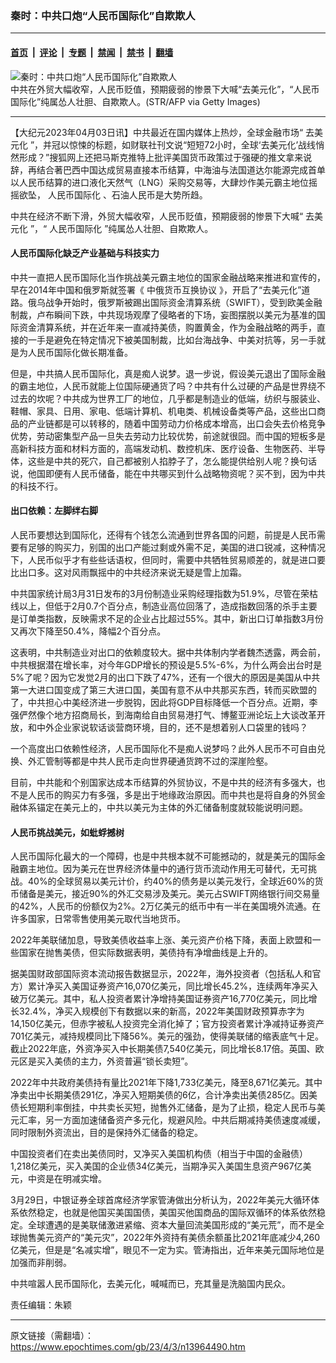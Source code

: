 ### 秦时：中共口炮“人民币国际化”自欺欺人

---

#### [首页](../../../..?n13964490) &nbsp;|&nbsp; [评论](../../../../../epoch-comment?n13964490) &nbsp;|&nbsp; [专题](../../../../../epoch-special?n13964490) &nbsp;|&nbsp; [禁闻](../../../../../epoch-news?n13964490) &nbsp;|&nbsp; [禁书](../../../../../books?n13964490) &nbsp;|&nbsp; [翻墙](https://github.com/gfw-breaker/nogfw/blob/master/README.md?n13964490)


<div><img alt="秦时：中共口炮“人民币国际化”自欺欺人" class="attachment-djy_600_400 size-djy_600_400 wp-post-image" src="https://i.epochtimes.com/assets/uploads/2023/04/id13964493-1612170149301758-.jpeg"/>
<div class="caption">
 中共在外贸大幅收窄，人民币贬值，预期疲弱的惨景下大喊“去美元化”，“人民币国际化”纯属怂人壮胆、自欺欺人。(STR/AFP via Getty Images)
</div></div><hr/><div class="post_content" id="artbody" itemprop="articleBody">
 <!-- article content begin -->
 <p>
  【大纪元2023年04月03日讯】中共最近在国内媒体上热炒，全球金融市场“
  <ok href="https://www.epochtimes.com/gb/tag/%E5%8E%BB%E7%BE%8E%E5%85%83%E5%8C%96.html">
   去美元化
  </ok>
  ”，并冠以惊悚的标题，如财联社刊文说“短短72小时，全球‘去美元化’战线悄然形成？”搜狐网上还把马斯克推特上批评美国货币政策过于强硬的推文拿来说辞，再结合著巴西中国达成贸易直接本币结算，中海油与法国道达尔能源完成首单以人民币结算的进口液化天然气（LNG）采购交易等，大肆炒作美元霸主地位摇摇欲坠，
  <ok href="https://www.epochtimes.com/gb/tag/%E4%BA%BA%E6%B0%91%E5%B8%81%E5%9B%BD%E9%99%85%E5%8C%96.html">
   人民币国际化
  </ok>
  、石油人民币是大势所趋。
 </p>
 <p>
  中共在经济不断下滑，外贸大幅收窄，人民币贬值，预期疲弱的惨景下大喊“
  <ok href="https://www.epochtimes.com/gb/tag/%E5%8E%BB%E7%BE%8E%E5%85%83%E5%8C%96.html">
   去美元化
  </ok>
  ”，“
  <ok href="https://www.epochtimes.com/gb/tag/%E4%BA%BA%E6%B0%91%E5%B8%81%E5%9B%BD%E9%99%85%E5%8C%96.html">
   人民币国际化
  </ok>
  ”纯属怂人壮胆、自欺欺人。
 </p>
 <h4>
  人民币国际化缺乏产业基础与科技实力
 </h4>
 <p>
  中共一直把人民币国际化当作挑战美元霸主地位的国家金融战略来推进和宣传的，早在2014年中国和俄罗斯就签署《
  <ok href="https://www.epochtimes.com/gb/tag/%E4%B8%AD%E4%BF%84%E8%B4%A7%E5%B8%81%E4%BA%92%E6%8D%A2%E5%8D%8F%E8%AE%AE.html">
   中俄货币互换协议
  </ok>
  》，开启了“去美元化”道路。俄乌战争开始时，俄罗斯被踢出国际资金清算系统（SWIFT），受到欧美金融制裁，卢布瞬间下跌，中共现场观摩了侵略者的下场，妄图摆脱以美元为基准的国际资金清算系统，并在近年来一直减持美债，购置黄金，作为金融战略的两手，直接的一手是避免在特定情况下被美国制裁，比如台海战争、中美对抗等，另一手就是为人民币国际化做长期准备。
 </p>
 <p>
  但是，中共搞人民币国际化，真是痴人说梦。退一步说，假设美元退出了国际金融的霸主地位，人民币就能上位国际硬通货了吗？中共有什么过硬的产品是世界绕不过去的坎呢？中共成为世界工厂的地位，几乎都是制造业的低端，纺织与服装业、鞋帽、家具、日用、家电、低端计算机、机电类、机械设备类等产品，这些出口商品的产业链都是可以转移的，随着中国劳动力价格成本增高，出口会失去价格竞争优势，劳动密集型产品一旦失去劳动力比较优势，前途就很囧。而中国的短板多是高新科技方面和材料方面的，高端发动机、数控机床、医疗设备、生物医药、半导体，这些是中共的死穴，自己都被别人掐脖子了，怎么能提供给别人呢？换句话说，他国即便有人民币储备，能在中共哪买到什么战略物资呢？买不到，因为中共的科技不行。
 </p>
 <h4>
  出口依赖：左脚绊右脚
 </h4>
 <p>
  人民币要想达到国际化，还得有个钱怎么流通到世界各国的问题，前提是人民币需要有足够的购买力，别国的出口产能过剩或外需不足，美国的进口锐减，这种情况下，人民币似乎才有些些话语权，但同时，需要中共牺牲贸易顺差的，就是进口要比出口多。这对风雨飘摇中的中共经济来说无疑是雪上加霜。
 </p>
 <p>
  中共国家统计局3月31日发布的3月份制造业采购经理指数为51.9%，尽管在荣枯线以上，但低于2月0.7个百分点，制造业高位回落了，造成指数回落的杀手主要是订单类指数，反映需求不足的企业占比超过55%。其中，新出口订单指数3月份又再次下降至50.4%，降幅2个百分点。
 </p>
 <p>
  这表明，中共制造业对出口的依赖度较大。据中共体制内学者魏杰透露，两会前，中共根据潜在增长率，对今年GDP增长的预设是5.5%-6%，为什么两会出台时是5%了呢？因为它发觉2月的出口下跌了47%，还有一个很大的原因是美国从中共第一大进口国变成了第三大进口国，美国有意不从中共那买东西，转而买欧盟的了，中共担心中美经济进一步脱钩，因此将GDP目标降低一个百分点。近期，李强俨然像个地方招商局长，到海南给自由贸易港打气、博鳌亚洲论坛上大谈改革开放，和中外企业家说软话谈营商环境，目的，还不是想着别人口袋里的钱吗？
 </p>
 <p>
  一个高度出口依赖性经济，人民币国际化不是痴人说梦吗？此外人民币不可自由兑换、外汇管制等都是中共人民币走向世界硬通货跨不过的深崖险壑。
 </p>
 <p>
  目前，中共能和个别国家达成本币结算的外贸协议，不是中共的经济有多强大，也不是人民币的购买力有多强，多是出于地缘政治原因。而中共也是将自身的外贸金融体系锚定在美元上的，中共以美元为主体的外汇储备制度就较能说明问题。
 </p>
 <h4>
  人民币挑战美元，如蚍蜉撼树
 </h4>
 <p>
  人民币国际化最大的一个障碍，也是中共根本就不可能撼动的，就是美元的国际金融霸主地位。因为美元在世界经济体量中的通行货币流动作用无可替代，无可挑战。40%的全球贸易以美元计价，约40%的债务是以美元发行，全球近60%的货币储备是美元，接近90%的外汇交易涉及美元。美元占SWIFT网络银行间交易量的42%，人民币的份额仅为2%。2万亿美元的纸币中有一半在美国境外流通。在许多国家，日常零售使用美元取代当地货币。
 </p>
 <p>
  2022年美联储加息，导致美债收益率上涨、美元资产价格下降，表面上欧盟和一些国家在抛售美债，但实际数据表明，美债持有净增曲线是上升的。
 </p>
 <p>
  据美国财政部国际资本流动报告数据显示，2022年，海外投资者（包括私人和官方）累计净买入美国证券资产16,070亿美元，同比增长45.2%，连续两年净买入破万亿美元。其中，私人投资者累计净增持美国证券资产16,770亿美元，同比增长32.4%，净买入规模创下有数据以来的新高，2022年美国财政预算赤字为14,150亿美元，但赤字被私人投资完全消化掉了；官方投资者累计净减持证券资产701亿美元，减持规模同比下降56%。美元的强劲，使得美联储的缩表底气十足。截止2022年底，外资净买入中长期美债7,540亿美元，同比增长8.17倍。英国、欧元区是买入美债的主力，外资普遍“锁长卖短”。
 </p>
 <p>
  2022年中共政府美债持有量比2021年下降1,733亿美元，降至8,671亿美元。其中净卖出中长期美债291亿，净买入短期美债的6亿，合计净卖出美债285亿。因美债长短期利率倒挂，中共卖长买短，抛售外汇储备，是为了止损，稳定人民币与美元汇率，另一方面加速储备资产多元化，规避风险。中共后期减持美债速度减缓，同时限制外资流出，目的是保持外汇储备的稳定。
 </p>
 <p>
  中国投资者们在卖出美债同时，又净买入美国机构债（相当于中国的金融债）1,218亿美元，买入美国的企业债34亿美元，当期净买入美国生息资产967亿美元，中资是在明减实增。
 </p>
 <p>
  3月29日，中银证券全球首席经济学家管涛做出分析认为，2022年美元大循环体系依然稳定，也就是他国买美国国债，美国买他国商品的国际双循环的体系依然稳定。全球遭遇的是美联储激进紧缩、资本大量回流美国形成的“美元荒”，而不是全球抛售美元资产的“美元灾”，2022年外资持有美债余额虽比2021年底减少4,260亿美元，但是是“名减实增”，眼见不一定为实。管涛指出，近年来美元国际地位是加强而非削弱。
 </p>
 <p>
  中共喧嚣人民币国际化，去美元化，喊喊而已，充其量是洗脑国内民众。
 </p>
 <p>
  责任编辑：朱颖
 </p>
 <!-- article content end -->
 <div id="below_article_ad">
 </div>
</div>


---

原文链接（需翻墙）：https://www.epochtimes.com/gb/23/4/3/n13964490.htm